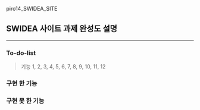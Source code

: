 piro14_SWIDEA_SITE

## SWIDEA 사이트 과제 완성도 설명

<hr/>

### To-do-list

> 기능 1, 2, 3, 4, 5, 6, 7, 8, 9, 10, 11, 12

### 구현 한 기능

>

### 구현 못 한 기능

>
